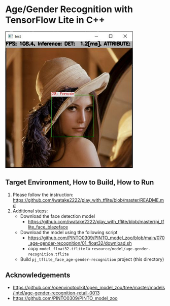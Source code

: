 # Age/Gender Recognition with TensorFlow Lite in C++

![00_doc/age_gender.jpg](00_doc/age_gender.jpg)

## Target Environment, How to Build, How to Run
1. Please follow the instruction: https://github.com/iwatake2222/play_with_tflite/blob/master/README.md
2. Additional steps:
    - Download the face detection model
        - https://github.com/iwatake2222/play_with_tflite/blob/master/pj_tflite_face_blazeface
    - Download the model using the following script
        - https://github.com/PINTO0309/PINTO_model_zoo/blob/main/070_age-gender-recognition/01_float32/download.sh
        - copy `model_float32.tflite` to `resource/model/age-gender-recognition.tflite`
    - Build  `pj_tflite_face_age-gender-recognition` project (this directory)

## Acknowledgements
- https://github.com/openvinotoolkit/open_model_zoo/tree/master/models/intel/age-gender-recognition-retail-0013
- https://github.com/PINTO0309/PINTO_model_zoo
